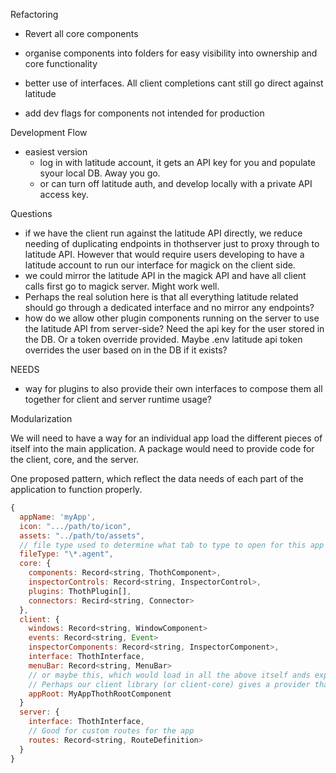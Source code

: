 Refactoring

- Revert all core components
- organise components into folders for easy visibility into ownership and core functionality
- better use of interfaces. All client completions cant still go direct against latitude

- add dev flags for components not intended for production

Development Flow

- easiest version
  - log in with latitude account, it gets an API key for you and populate syour local DB. Away you go.
  - or can turn off latitude auth, and develop locally with a private API access key.

Questions

- if we have the client run against the latitude API directly, we reduce needing of duplicating endpoints in thothserver just to proxy through to latitude API. However that would require users developing to have a latitude account to run our interface for magick on the client side.
- we could mirror the latitude API in the magick API and have all client calls first go to magick server. Might work well.
- Perhaps the real solution here is that all everything latitude related should go through a dedicated interface and no mirror any endpoints?
- how do we allow other plugin components running on the server to use the latitude API from server-side? Need the api key for the user stored in the DB. Or a token override provided. Maybe .env latitude api token overrides the user based on in the DB if it exists?

NEEDS

- way for plugins to also provide their own interfaces to compose them all together for client and server runtime usage?

Modularization

We will need to have a way for an individual app load the different pieces of itself into the main application. A package would need to provide code for the client, core, and the server.

One proposed pattern, which reflect the data needs of each part of the application to function properly.

```javascript
{
  appName: 'myApp',
  icon: ".../path/to/icon",
  assets: "../path/to/assets",
  // file type used to determine what tab to type to open for this app
  fileType: "\*.agent",
  core: {
    components: Record<string, ThothComponent>,
    inspectorControls: Record<string, InspectorControl>,
    plugins: ThothPlugin[],
    connectors: Recird<string, Connector>
  },
  client: {
    windows: Record<string, WindowComponent>
    events: Record<string, Event>
    inspectorComponents: Record<string, InspectorComponent>,
    interface: ThothInterface,
    menuBar: Record<string, MenuBar>
    // or maybe this, which would load in all the above itself ands expose a single component.
    // Perhaps our client library (or client-core) gives a provider that lets people load these things into magick from their individual app.
    appRoot: MyAppThothRootComponent
  }
  server: {
    interface: ThothInterface,
    // Good for custom routes for the app
    routes: Record<string, RouteDefinition>
  }
}
```
